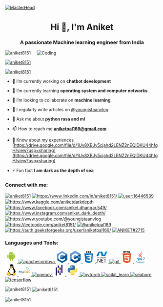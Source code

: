 [![MasterHead](https://1.bp.blogspot.com/-7A4WynwLsMw/XbBpCXG8fHI/AAAAAAAAMt4/uOa1bpLskYgrwGbllhSu2SDj_Mig8SXJQCLcBGAsYHQ/s1600/2000_600px.gif)](https://rishavchanda.io)
<h1 align="center">Hi 👋, I'm Aniket</h1>
<h3 align="center">A passionate Machine learning engineer from India</h3>
<img align="right" alt="Coding" width="400" src="https://cdn.dribbble.com/users/1162077/screenshots/3848914/programmer.gif">
<p align="left"> <img src="https://komarev.com/ghpvc/?username=aniket8151&label=Profile%20views&color=0e75b6&style=flat" alt="aniket8151" /> </p>

<p align="left"> <a href="https://github.com/ryo-ma/github-profile-trophy"><img src="https://github-profile-trophy.vercel.app/?username=aniket8151" alt="aniket8151" /></a> </p>

<p align="left"> <a href="https://twitter.com/aniket8151" target="blank"><img src="https://img.shields.io/twitter/follow/aniket8151?logo=twitter&style=for-the-badge" alt="aniket8151" /></a> </p>

- 🔭 I’m currently working on **chatbot development**

- 🌱 I’m currently learning **operating system and computer networks**

- 👯 I’m looking to collaborate on **machine learning**

- 📝 I regularly write articles on [@youngistaanvlog](@youngistaanvlog)

- 💬 Ask me about **python rasa and ml**

- 📫 How to reach me **aniketpal169@gmail.com**

- 📄 Know about my experiences [https://drive.google.com/file/d/1Uv8XBJy5cjahd2LENZ2nEQlDKU44hfgH/view?usp=sharing](https://drive.google.com/file/d/1Uv8XBJy5cjahd2LENZ2nEQlDKU44hfgH/view?usp=sharing)

- ⚡ Fun fact **I am dark as the depth of sea**

<h3 align="left">Connect with me:</h3>
<p align="left">
<a href="https://twitter.com/aniket8151" target="blank"><img align="center" src="https://raw.githubusercontent.com/rahuldkjain/github-profile-readme-generator/master/src/images/icons/Social/twitter.svg" alt="aniket8151" height="30" width="40" /></a>
<a href="https://linkedin.com/in/https://www.linkedin.com/in/aniket8151/" target="blank"><img align="center" src="https://raw.githubusercontent.com/rahuldkjain/github-profile-readme-generator/master/src/images/icons/Social/linked-in-alt.svg" alt="https://www.linkedin.com/in/aniket8151/" height="30" width="40" /></a>
<a href="https://stackoverflow.com/users/user:16446539" target="blank"><img align="center" src="https://raw.githubusercontent.com/rahuldkjain/github-profile-readme-generator/master/src/images/icons/Social/stack-overflow.svg" alt="user:16446539" height="30" width="40" /></a>
<a href="https://kaggle.com/https://www.kaggle.com/aniketdarkdepth" target="blank"><img align="center" src="https://raw.githubusercontent.com/rahuldkjain/github-profile-readme-generator/master/src/images/icons/Social/kaggle.svg" alt="https://www.kaggle.com/aniketdarkdepth" height="30" width="40" /></a>
<a href="https://fb.com/https://www.facebook.com/aniket.dhangar.549/" target="blank"><img align="center" src="https://raw.githubusercontent.com/rahuldkjain/github-profile-readme-generator/master/src/images/icons/Social/facebook.svg" alt="https://www.facebook.com/aniket.dhangar.549/" height="30" width="40" /></a>
<a href="https://instagram.com/https://www.instagram.com/aniket_dark_depth/" target="blank"><img align="center" src="https://raw.githubusercontent.com/rahuldkjain/github-profile-readme-generator/master/src/images/icons/Social/instagram.svg" alt="https://www.instagram.com/aniket_dark_depth/" height="30" width="40" /></a>
<a href="https://www.youtube.com/c/https://www.youtube.com/@youngistaanvlog" target="blank"><img align="center" src="https://raw.githubusercontent.com/rahuldkjain/github-profile-readme-generator/master/src/images/icons/Social/youtube.svg" alt="https://www.youtube.com/@youngistaanvlog" height="30" width="40" /></a>
<a href="https://www.leetcode.com/https://leetcode.com/aniket8151/" target="blank"><img align="center" src="https://raw.githubusercontent.com/rahuldkjain/github-profile-readme-generator/master/src/images/icons/Social/leet-code.svg" alt="https://leetcode.com/aniket8151/" height="30" width="40" /></a>
<a href="https://www.hackerearth.com/@aniketpal169" target="blank"><img align="center" src="https://raw.githubusercontent.com/rahuldkjain/github-profile-readme-generator/master/src/images/icons/Social/hackerearth.svg" alt="@aniketpal169" height="30" width="40" /></a>
<a href="https://auth.geeksforgeeks.org/user/https://auth.geeksforgeeks.org/user/aniketpal169/" target="blank"><img align="center" src="https://raw.githubusercontent.com/rahuldkjain/github-profile-readme-generator/master/src/images/icons/Social/geeks-for-geeks.svg" alt="https://auth.geeksforgeeks.org/user/aniketpal169/" height="30" width="40" /></a>
<a href="https://discord.gg/ANIKET#2715" target="blank"><img align="center" src="https://raw.githubusercontent.com/rahuldkjain/github-profile-readme-generator/master/src/images/icons/Social/discord.svg" alt="ANIKET#2715" height="30" width="40" /></a>
</p>

<h3 align="left">Languages and Tools:</h3>
<p align="left"> <a href="https://developer.android.com" target="_blank" rel="noreferrer"> <img src="https://raw.githubusercontent.com/devicons/devicon/master/icons/android/android-original-wordmark.svg" alt="android" width="40" height="40"/> </a> <a href="https://cordova.apache.org/" target="_blank" rel="noreferrer"> <img src="https://www.vectorlogo.zone/logos/apache_cordova/apache_cordova-icon.svg" alt="apachecordova" width="40" height="40"/> </a> <a href="https://www.cprogramming.com/" target="_blank" rel="noreferrer"> <img src="https://raw.githubusercontent.com/devicons/devicon/master/icons/c/c-original.svg" alt="c" width="40" height="40"/> </a> <a href="https://www.w3schools.com/cpp/" target="_blank" rel="noreferrer"> <img src="https://raw.githubusercontent.com/devicons/devicon/master/icons/cplusplus/cplusplus-original.svg" alt="cplusplus" width="40" height="40"/> </a> <a href="https://www.w3schools.com/css/" target="_blank" rel="noreferrer"> <img src="https://raw.githubusercontent.com/devicons/devicon/master/icons/css3/css3-original-wordmark.svg" alt="css3" width="40" height="40"/> </a> <a href="https://dotnet.microsoft.com/" target="_blank" rel="noreferrer"> <img src="https://raw.githubusercontent.com/devicons/devicon/master/icons/dot-net/dot-net-original-wordmark.svg" alt="dotnet" width="40" height="40"/> </a> <a href="https://git-scm.com/" target="_blank" rel="noreferrer"> <img src="https://www.vectorlogo.zone/logos/git-scm/git-scm-icon.svg" alt="git" width="40" height="40"/> </a> <a href="https://www.w3.org/html/" target="_blank" rel="noreferrer"> <img src="https://raw.githubusercontent.com/devicons/devicon/master/icons/html5/html5-original-wordmark.svg" alt="html5" width="40" height="40"/> </a> <a href="https://www.java.com" target="_blank" rel="noreferrer"> <img src="https://raw.githubusercontent.com/devicons/devicon/master/icons/java/java-original.svg" alt="java" width="40" height="40"/> </a> <a href="https://www.linux.org/" target="_blank" rel="noreferrer"> <img src="https://raw.githubusercontent.com/devicons/devicon/master/icons/linux/linux-original.svg" alt="linux" width="40" height="40"/> </a> <a href="https://www.mysql.com/" target="_blank" rel="noreferrer"> <img src="https://raw.githubusercontent.com/devicons/devicon/master/icons/mysql/mysql-original-wordmark.svg" alt="mysql" width="40" height="40"/> </a> <a href="https://opencv.org/" target="_blank" rel="noreferrer"> <img src="https://www.vectorlogo.zone/logos/opencv/opencv-icon.svg" alt="opencv" width="40" height="40"/> </a> <a href="https://pandas.pydata.org/" target="_blank" rel="noreferrer"> <img src="https://raw.githubusercontent.com/devicons/devicon/2ae2a900d2f041da66e950e4d48052658d850630/icons/pandas/pandas-original.svg" alt="pandas" width="40" height="40"/> </a> <a href="https://www.python.org" target="_blank" rel="noreferrer"> <img src="https://raw.githubusercontent.com/devicons/devicon/master/icons/python/python-original.svg" alt="python" width="40" height="40"/> </a> <a href="https://pytorch.org/" target="_blank" rel="noreferrer"> <img src="https://www.vectorlogo.zone/logos/pytorch/pytorch-icon.svg" alt="pytorch" width="40" height="40"/> </a> <a href="https://scikit-learn.org/" target="_blank" rel="noreferrer"> <img src="https://upload.wikimedia.org/wikipedia/commons/0/05/Scikit_learn_logo_small.svg" alt="scikit_learn" width="40" height="40"/> </a> <a href="https://seaborn.pydata.org/" target="_blank" rel="noreferrer"> <img src="https://seaborn.pydata.org/_images/logo-mark-lightbg.svg" alt="seaborn" width="40" height="40"/> </a> <a href="https://www.tensorflow.org" target="_blank" rel="noreferrer"> <img src="https://www.vectorlogo.zone/logos/tensorflow/tensorflow-icon.svg" alt="tensorflow" width="40" height="40"/> </a> </p>

<p><img align="left" src="https://github-readme-stats.vercel.app/api/top-langs?username=aniket8151&show_icons=true&locale=en&layout=compact" alt="aniket8151" /></p>

<p>&nbsp;<img align="center" src="https://github-readme-stats.vercel.app/api?username=aniket8151&show_icons=true&locale=en" alt="aniket8151" /></p>

<p><img align="center" src="https://github-readme-streak-stats.herokuapp.com/?user=aniket8151&" alt="aniket8151" /></p>
